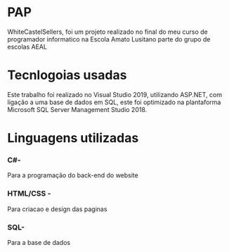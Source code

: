 # PAP
WhiteCastelSellers, foi um projeto realizado no final do meu curso de programador informatico na Escola Amato Lusitano parte do grupo de escolas AEAL 
# Tecnlogoias usadas
Este trabalho foi realizado no Visual Studio 2019, utilizando ASP.NET, com ligação a uma base de dados em SQL, este foi optimizado na plantaforma Microsoft SQL Server Management Studio 2018.
# Linguagens utilizadas
### C#- 
Para a programação do back-end do website

### HTML/CSS - 
Para criacao e design das paginas

### SQL- 
Para a base de dados
